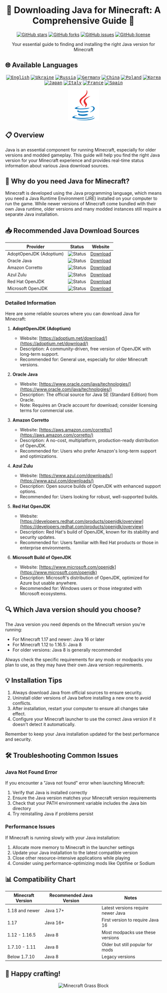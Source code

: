 <div align="center">

# 🌟 Downloading Java for Minecraft: A Comprehensive Guide 🌟

[![GitHub stars](https://img.shields.io/github/stars/BANSAFAn/Java-On-Minecraft?style=social)](https://github.com/BANSAFAn/Java-On-Minecraft/stargazers)
[![GitHub forks](https://img.shields.io/github/forks/BANSAFAn/Java-On-Minecraft?style=social)](https://github.com/BANSAFAn/Java-On-Minecraft/network/members)
[![GitHub issues](https://img.shields.io/github/issues/BANSAFAn/Java-On-Minecraft)](https://github.com/BANSAFAn/Java-On-Minecraft/issues)
[![GitHub license](https://img.shields.io/github/license/BANSAFAn/Java-On-Minecraft)](https://github.com/BANSAFAn/Java-On-Minecraft/blob/main/LICENSE)

<p>Your essential guide to finding and installing the right Java version for Minecraft</p>

</div>

## 🌐 Available Languages

<div align="center">

<kbd>[<img title="English" alt="English" src="https://upload.wikimedia.org/wikipedia/commons/thumb/a/a5/Flag_of_the_United_Kingdom_%281-2%29.svg/1200px-Flag_of_the_United_Kingdom_%281-2%29.svg.png" width="22">](README.md)</kbd>
<kbd>[<img title="Ukraine" alt="Ukraine" src="https://upload.wikimedia.org/wikipedia/commons/thumb/4/49/Flag_of_Ukraine.svg/1280px-Flag_of_Ukraine.svg.png" width="22">](README/README.ua.md)</kbd>
<kbd>[<img title="Russia" alt="Russia" src="https://upload.wikimedia.org/wikipedia/commons/thumb/f/f3/Flag_of_Russia.svg/1280px-Flag_of_Russia.svg.png" width="22">](README/README.ru.md)</kbd>
<kbd>[<img title="Germany" alt="Germany" src="https://upload.wikimedia.org/wikipedia/en/thumb/b/ba/Flag_of_Germany.svg/640px-Flag_of_Germany.svg.png" width="22">](README/README.de.md)</kbd>
<kbd>[<img title="China" alt="China" src="https://upload.wikimedia.org/wikipedia/commons/thumb/f/fa/Flag_of_the_People%27s_Republic_of_China.svg/800px-Flag_of_the_People%27s_Republic_of_China.svg.png" width="22">](README/README.zh.md)</kbd>
<kbd>[<img title="Poland" alt="Poland" src="https://upload.wikimedia.org/wikipedia/en/1/12/Flag_of_Poland.svg" width="22">](README/README.pl.md)</kbd>
<kbd>[<img title="Korea" alt="Korea" src="https://upload.wikimedia.org/wikipedia/commons/thumb/0/09/Flag_of_South_Korea.svg/1280px-Flag_of_South_Korea.svg.png" width="22">](README/README.ko.md)</kbd>
<kbd>[<img title="Japan" alt="Japan" src="https://upload.wikimedia.org/wikipedia/commons/thumb/9/9e/Flag_of_Japan.svg/1280px-Flag_of_Japan.svg.png" width="22">](README/README.ja.md)</kbd>
<kbd>[<img title="Italy" alt="Italy" src="https://upload.wikimedia.org/wikipedia/commons/thumb/0/03/Flag_of_Italy.svg/1280px-Flag_of_Italy.svg.png" width="22">](README/README.it.md)</kbd>
<kbd>[<img title="France" alt="France" src="https://upload.wikimedia.org/wikipedia/commons/thumb/c/c3/Flag_of_France.svg/1280px-Flag_of_France.svg.png" width="22">](README/README.fr.md)</kbd>
<kbd>[<img title="Spain" alt="Spain" src="https://upload.wikimedia.org/wikipedia/commons/thumb/9/9a/Flag_of_Spain.svg/1280px-Flag_of_Spain.svg.png" width="22">](README/README.es.md)</kbd>

</div>

<div align="center">
<img src="https://raw.githubusercontent.com/devicons/devicon/master/icons/java/java-original.svg" alt="java" width="100" height="100"/>
</div>

## 📋 Overview

Java is an essential component for running Minecraft, especially for older versions and modded gameplay. This guide will help you find the right Java version for your Minecraft experience and provides real-time status information about various Java download sources.

## 🤔 Why do you need Java for Minecraft?

Minecraft is developed using the Java programming language, which means you need a Java Runtime Environment (JRE) installed on your computer to run the game. While newer versions of Minecraft come bundled with their own Java runtime, older versions and many modded instances still require a separate Java installation.

## 📥 Recommended Java Download Sources

<div align="center">

| Provider | Status | Website |
|----------|--------|--------|
| AdoptOpenJDK (Adoptium) | ![Status](https://img.shields.io/badge/Status-Available-brightgreen) | [Download](https://adoptium.net/download/) |
| Oracle Java | ![Status](https://img.shields.io/badge/Status-Available-brightgreen) | [Download](https://www.oracle.com/java/technologies/) |
| Amazon Corretto | ![Status](https://img.shields.io/badge/Status-Available-brightgreen) | [Download](https://aws.amazon.com/corretto/) |
| Azul Zulu | ![Status](https://img.shields.io/badge/Status-Available-brightgreen) | [Download](https://www.azul.com/downloads/) |
| Red Hat OpenJDK | ![Status](https://img.shields.io/badge/Status-Available-brightgreen) | [Download](https://developers.redhat.com/products/openjdk/overview) |
| Microsoft OpenJDK | ![Status](https://img.shields.io/badge/Status-Available-brightgreen) | [Download](https://www.microsoft.com/openjdk) |

</div>

### Detailed Information

Here are some reliable sources where you can download Java for Minecraft:

1. **AdoptOpenJDK (Adoptium)**
   - Website: [https://adoptium.net/download/](https://adoptium.net/download/)
   - Description: A community-driven, free version of OpenJDK with long-term support.
   - Recommended for: General use, especially for older Minecraft versions.

2. **Oracle Java**
   - Website: [https://www.oracle.com/java/technologies/](https://www.oracle.com/java/technologies/)
   - Description: The official source for Java SE (Standard Edition) from Oracle.
   - Note: Requires an Oracle account for download; consider licensing terms for commercial use.

3. **Amazon Corretto**
   - Website: [https://aws.amazon.com/corretto/](https://aws.amazon.com/corretto/)
   - Description: A no-cost, multiplatform, production-ready distribution of OpenJDK.
   - Recommended for: Users who prefer Amazon's long-term support and optimizations.

4. **Azul Zulu**
   - Website: [https://www.azul.com/downloads/](https://www.azul.com/downloads/)
   - Description: Open source builds of OpenJDK with enhanced support options.
   - Recommended for: Users looking for robust, well-supported builds.

5. **Red Hat OpenJDK**
   - Website: [https://developers.redhat.com/products/openjdk/overview](https://developers.redhat.com/products/openjdk/overview)
   - Description: Red Hat's build of OpenJDK, known for its stability and security updates.
   - Recommended for: Users familiar with Red Hat products or those in enterprise environments.

6. **Microsoft Build of OpenJDK**
   - Website: [https://www.microsoft.com/openjdk](https://www.microsoft.com/openjdk)
   - Description: Microsoft's distribution of OpenJDK, optimized for Azure but usable anywhere.
   - Recommended for: Windows users or those integrated with Microsoft ecosystems.

## 🔍 Which Java version should you choose?

The Java version you need depends on the Minecraft version you're running:

- For Minecraft 1.17 and newer: Java 16 or later
- For Minecraft 1.12 to 1.16.5: Java 8
- For older versions: Java 8 is generally recommended

Always check the specific requirements for any mods or modpacks you plan to use, as they may have their own Java version requirements.

## 💡 Installation Tips

1. Always download Java from official sources to ensure security.
2. Uninstall older versions of Java before installing a new one to avoid conflicts.
3. After installation, restart your computer to ensure all changes take effect.
4. Configure your Minecraft launcher to use the correct Java version if it doesn't detect it automatically.

Remember to keep your Java installation updated for the best performance and security.

## 🛠️ Troubleshooting Common Issues

### Java Not Found Error

If you encounter a "Java not found" error when launching Minecraft:

1. Verify that Java is installed correctly
2. Ensure the Java version matches your Minecraft version requirements
3. Check that your PATH environment variable includes the Java bin directory
4. Try reinstalling Java if problems persist

### Performance Issues

If Minecraft is running slowly with your Java installation:

1. Allocate more memory to Minecraft in the launcher settings
2. Update your Java installation to the latest compatible version
3. Close other resource-intensive applications while playing
4. Consider using performance-optimizing mods like Optifine or Sodium

## 📊 Compatibility Chart

| Minecraft Version | Recommended Java Version | Notes |
|-------------------|--------------------------|-------|
| 1.18 and newer    | Java 17+                 | Latest versions require newer Java |
| 1.17              | Java 16+                 | First version to require Java 16 |
| 1.12 - 1.16.5     | Java 8                   | Most modpacks use these versions |
| 1.7.10 - 1.11     | Java 8                   | Older but still popular for mods |
| Below 1.7.10      | Java 8                   | Legacy versions |

## 🚀 Happy crafting!

<div align="center">
<img src="https://static.wikia.nocookie.net/minecraft_gamepedia/images/2/2d/Plains_Grass_Block.png" width="50" height="50" alt="Minecraft Grass Block"/>
</div>
